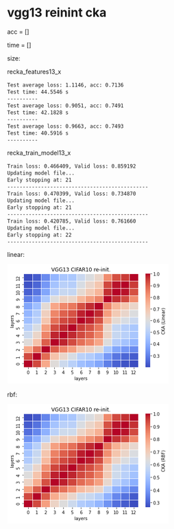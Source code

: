 # vgg13 reinint cka
acc = [] 

time = []

size:

recka_features13_x
```
Test average loss: 1.1146, acc: 0.7136
Test time: 44.5546 s
----------
Test average loss: 0.9051, acc: 0.7491
Test time: 42.1828 s
----------
Test average loss: 0.9663, acc: 0.7493
Test time: 40.5916 s
----------
```

recka_train_model13_x
```
Train loss: 0.466409, Valid loss: 0.859192
Updating model file...
Early stopping at: 21
----------------------------------------------
Train loss: 0.470399, Valid loss: 0.734870
Updating model file...
Early stopping at: 21
----------------------------------------------
Train loss: 0.420785, Valid loss: 0.761660
Updating model file...
Early stopping at: 22
----------------------------------------------
```

linear:

![recka13linear](recka13linear.png)

rbf:

![recka13rbf](recka13rbf.png)
